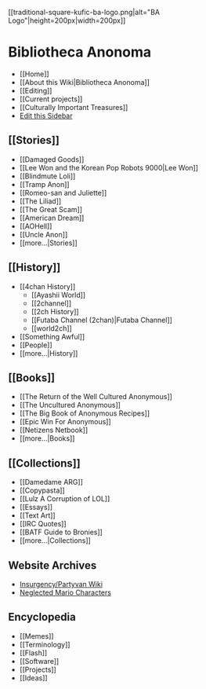 [[traditional-square-kufic-ba-logo.png|alt="BA Logo"|height=200px|width=200px]]

Bibliotheca Anonoma
===================

* [[Home]]
* [[About this Wiki|Bibliotheca Anonoma]]
* [[Editing]]
* [[Current projects]]
* [[Culturally Important Treasures]]
* [Edit this Sidebar](https://github.com/bibanon/bibanon/wiki/_Sidebar/_edit)

## [[Stories]]

* [[Damaged Goods]]
* [[Lee Won and the Korean Pop Robots 9000|Lee Won]]
* [[Blindmute Loli]]
* [[Tramp Anon]]
* [[Romeo-san and Juliette]]
* [[The Liliad]]
* [[The Great Scam]]
* [[American Dream]]
* [[AOHell]]
* [[Uncle Anon]]
* [[more...|Stories]]


## [[History]]

* [[4chan History]]
  * [[Ayashii World]]
  * [[2channel]]
  * [[2ch History]]
  * [[Futaba Channel (2chan)|Futaba Channel]]
  * [[world2ch]]
* [[Something Awful]]
* [[People]]
* [[more...|History]]

## [[Books]]

* [[The Return of the Well Cultured Anonymous]]
* [[The Uncultured Anonymous]]
* [[The Big Book of Anonymous Recipes]]
* [[Epic Win For Anonymous]]
* [[Netizens Netbook]]
* [[more...|Books]]

## [[Collections]]

* [[Damedame ARG]]
* [[Copypasta]]
* [[Lulz A Corruption of LOL]]
* [[Essays]]
* [[Text Art]]
* [[IRC Quotes]]
* [[BATF Guide to Bronies]]
* [[more...|Collections]]

## Website Archives

* [Insurgency/Partyvan Wiki](https://github.com/bibanon/Insurgency-Wiki/wiki)
* [Neglected Mario Characters](https://github.com/bibanon/Neglected-Mario-Characters/wiki)

## Encyclopedia

* [[Memes]]
* [[Terminology]]
* [[Flash]]
* [[Software]]
* [[Projects]]
* [[Ideas]]